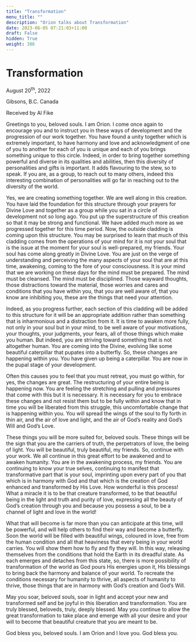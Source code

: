 ```yaml
---
title: "Transformation"
menu_title: ""
description: "Orion talks about Transformation"
date: 2023-06-05 07:21:03+11:00
draft: False
hidden: True
weight: 386
---
```

# Transformation

August 20<sup>th</sup>, 2022

Gibsons, B.C. Canada

Received by Al Fike   


Greetings to you, beloved souls. I am Orion. I come once again to encourage you and to instruct you in these ways of development and the progression of our work together. You have found a unity together which is extremely important, to have harmony and love and acknowledgment of one of you to another for each of you is unique and each of you brings something unique to this circle. Indeed, in order to bring together something powerful and diverse in its qualities and abilities, then this diversity of personalities and gifts is important. It adds flavouring to the stew, so to speak. If you are, as a group, to reach out to many others, indeed this interesting combination of personalities will go far in reaching out to the diversity of the world.

Yes, we are creating something together. We are well along in this creation. You have laid the foundation for this structure through your prayers for Divine Love and together as a group while you sat in a circle of development not so long ago. You put up the superstructure of this creation so that it may be strong and functional. We have added much more as we progressed together for this time period. Now, the outside cladding is coming upon this structure. You may be surprised to learn that much of this cladding comes from the operations of your mind for it is not your soul that is the issue at the moment for your soul is well-prepared, my friends. Your soul has come along greatly in Divine Love. You are just on the verge of understanding and perceiving the many aspects of your soul that are at this time, awakening, coming to the fore of your consciousness. It is your mind that we are working on these days for the mind must be prepared. The mind must be cleansed. The mind must be disciplined. Those wayward thoughts, those distractions toward the material, those worries and cares and conditions that you have within you, that you are well aware of, that you know are inhibiting you, these are the things that need your attention. 

Indeed, as you progress further, each section of this cladding will be added to this structure for it will be an appropriate addition rather than something that is inharmonious and a distraction from it. It is time to awaken more fully, not only in your soul but in your mind, to be well aware of your motivations, your thoughts, your judgments, your fears, all of those things which make you human. But indeed, you are striving toward something that is not altogether human. You are coming into the Divine, evolving like some beautiful caterpillar that pupates into a butterfly. So, these changes are happening within you. You have given up being a caterpillar. You are now in the pupal stage of your development.

Often this causes you to feel that you must retreat, you must go within, for yes, the changes are great. The restructuring of your entire being is happening now. You are feeling the stretching and pulling and pressures that come with this but it is necessary. It is necessary for you to embrace these changes and not resist them but to be fully within and know that in time you will be liberated from this struggle, this uncomfortable change that is happening within you. You will spread the wings of the soul to fly forth in thin air, and the air of love and light, and the air of God’s reality and God’s Will and God’s Love.

These things you will be more suited for, beloved souls. These things will be the sign that you are the carriers of truth, the perpetrators of love, the being of light. You will be beautiful, truly beautiful, my friends. So, continue with your work. We all continue in this great effort to be awakened and to awaken humanity. You are in the awakening process, my friends. You are continuing to know your true selves, continuing to manifest that transformative part that is your soul, imprinting upon every part of you that which is in harmony with God and that which is the creation of God enhanced and transformed by His Love. How wonderful is this process! What a miracle it is to be that creature transformed, to be that beautiful being in the light and truth and purity of love, expressing all the beauty of God’s creation through you and because you possess a soul, to be a channel of light and love in the world!

What that will become is far more than you can anticipate at this time, will be powerful, and will help others to find their way and become a butterfly. Soon the world will be filled with beautiful wings, coloured in love, free from the human condition and all that heaviness that every being in your world carries. You will show them how to fly and fly they will. In this way, releasing themselves from the conditions that hold the Earth in its dreadful state. As each emerges and detaches from this state, so, there is more possibility of transformation of the world as God pours His energies upon it, His blessings to bring back the harmony and balance of your world. To recreate the conditions necessary for humanity to thrive, all aspects of humanity to thrive, those things that are in harmony with God’s creation and God’s Will.

May you soar, beloved souls, soar in light and accept your new and transformed self and be joyful in this liberation and transformation. You are truly blessed, beloveds, truly, deeply blessed. May you continue to allow the great transformation to take place and emerge with all your desire and your will to become that beautiful creature that you are meant to be. 

God bless you, beloved souls. I am Orion and I love you. God bless you.